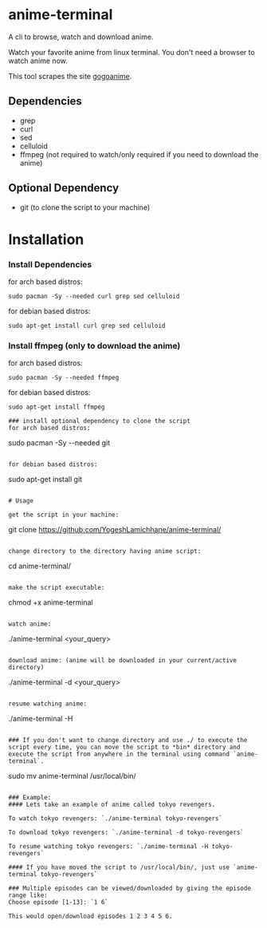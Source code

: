# anime-terminal

A cli to browse, watch and download anime.

Watch your favorite anime from linux terminal. You don't need a browser to watch anime now.

This tool scrapes the site [gogoanime](https://gogoanime.vc).

## Dependencies

* grep
* curl
* sed
* celluloid
* ffmpeg (not required to watch/only required if you need to download the anime)
  
## Optional Dependency
* git (to clone the script to your machine)

# Installation
### Install Dependencies

for arch based distros:

```
sudo pacman -Sy --needed curl grep sed celluloid
```

for debian based distros:

```
sudo apt-get install curl grep sed celluloid
```


### Install ffmpeg (only to download the anime)
for arch based distros:

```
sudo pacman -Sy --needed ffmpeg
```
  
for debian based distros:

```
sudo apt-get install ffmpeg

### install optional dependency to clone the script
for arch based distros:

```
sudo pacman -Sy --needed git
```
  
for debian based distros:

```
sudo apt-get install git
```

# Usage

get the script in your machine:

```
git clone https://github.com/YogeshLamichhane/anime-terminal/
```

change directory to the directory having anime script:

```
cd anime-terminal/
```

make the script executable:

```
chmod +x anime-terminal
```

watch anime:

```
./anime-terminal <your_query>
```

download anime: (anime will be downloaded in your current/active directory)

```
./anime-terminal -d <your_query>
```

resume watching anime:

```
./anime-terminal -H
```

### If you don't want to change directory and use ./ to execute the script every time, you can move the script to *bin* directory and execute the script from anywhere in the terminal using command `anime-terminal`.
```
sudo mv anime-terminal /usr/local/bin/
```

### Example:
#### Lets take an example of anime called tokyo revengers.

To watch tokyo revengers: `./anime-terminal tokyo-revengers`

To download tokyo revengers: `./anime-terminal -d tokyo-revengers`

To resume watching tokyo revengers: `./anime-terminal -H tokyo-revengers`

#### If you have moved the script to /usr/local/bin/, just use `anime-terminal tokyo-revengers`

### Multiple episodes can be viewed/downloaded by giving the episode range like:
Choose episode [1-13]: `1 6`

This would open/download episodes 1 2 3 4 5 6.
